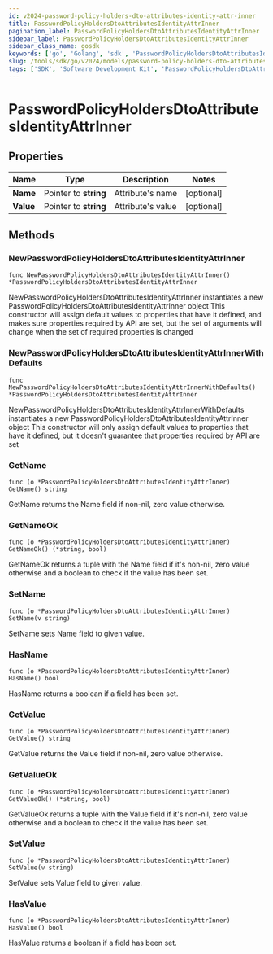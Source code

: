 ```yaml
---
id: v2024-password-policy-holders-dto-attributes-identity-attr-inner
title: PasswordPolicyHoldersDtoAttributesIdentityAttrInner
pagination_label: PasswordPolicyHoldersDtoAttributesIdentityAttrInner
sidebar_label: PasswordPolicyHoldersDtoAttributesIdentityAttrInner
sidebar_class_name: gosdk
keywords: ['go', 'Golang', 'sdk', 'PasswordPolicyHoldersDtoAttributesIdentityAttrInner', 'V2024PasswordPolicyHoldersDtoAttributesIdentityAttrInner'] 
slug: /tools/sdk/go/v2024/models/password-policy-holders-dto-attributes-identity-attr-inner
tags: ['SDK', 'Software Development Kit', 'PasswordPolicyHoldersDtoAttributesIdentityAttrInner', 'V2024PasswordPolicyHoldersDtoAttributesIdentityAttrInner']
---
```


# PasswordPolicyHoldersDtoAttributesIdentityAttrInner

## Properties

Name | Type | Description | Notes
------------ | ------------- | ------------- | -------------
**Name** | Pointer to **string** | Attribute's name | [optional] 
**Value** | Pointer to **string** | Attribute's value | [optional] 

## Methods

### NewPasswordPolicyHoldersDtoAttributesIdentityAttrInner

`func NewPasswordPolicyHoldersDtoAttributesIdentityAttrInner() *PasswordPolicyHoldersDtoAttributesIdentityAttrInner`

NewPasswordPolicyHoldersDtoAttributesIdentityAttrInner instantiates a new PasswordPolicyHoldersDtoAttributesIdentityAttrInner object
This constructor will assign default values to properties that have it defined,
and makes sure properties required by API are set, but the set of arguments
will change when the set of required properties is changed

### NewPasswordPolicyHoldersDtoAttributesIdentityAttrInnerWithDefaults

`func NewPasswordPolicyHoldersDtoAttributesIdentityAttrInnerWithDefaults() *PasswordPolicyHoldersDtoAttributesIdentityAttrInner`

NewPasswordPolicyHoldersDtoAttributesIdentityAttrInnerWithDefaults instantiates a new PasswordPolicyHoldersDtoAttributesIdentityAttrInner object
This constructor will only assign default values to properties that have it defined,
but it doesn't guarantee that properties required by API are set

### GetName

`func (o *PasswordPolicyHoldersDtoAttributesIdentityAttrInner) GetName() string`

GetName returns the Name field if non-nil, zero value otherwise.

### GetNameOk

`func (o *PasswordPolicyHoldersDtoAttributesIdentityAttrInner) GetNameOk() (*string, bool)`

GetNameOk returns a tuple with the Name field if it's non-nil, zero value otherwise
and a boolean to check if the value has been set.

### SetName

`func (o *PasswordPolicyHoldersDtoAttributesIdentityAttrInner) SetName(v string)`

SetName sets Name field to given value.

### HasName

`func (o *PasswordPolicyHoldersDtoAttributesIdentityAttrInner) HasName() bool`

HasName returns a boolean if a field has been set.

### GetValue

`func (o *PasswordPolicyHoldersDtoAttributesIdentityAttrInner) GetValue() string`

GetValue returns the Value field if non-nil, zero value otherwise.

### GetValueOk

`func (o *PasswordPolicyHoldersDtoAttributesIdentityAttrInner) GetValueOk() (*string, bool)`

GetValueOk returns a tuple with the Value field if it's non-nil, zero value otherwise
and a boolean to check if the value has been set.

### SetValue

`func (o *PasswordPolicyHoldersDtoAttributesIdentityAttrInner) SetValue(v string)`

SetValue sets Value field to given value.

### HasValue

`func (o *PasswordPolicyHoldersDtoAttributesIdentityAttrInner) HasValue() bool`

HasValue returns a boolean if a field has been set.


